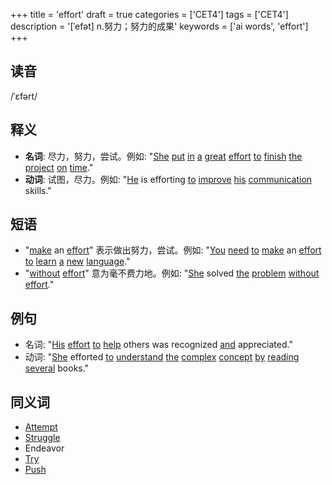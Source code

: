 +++
title = 'effort'
draft = true
categories = ['CET4']
tags = ['CET4']
description = '[ˈefət] n.努力；努力的成果'
keywords = ['ai words', 'effort']
+++

## 读音
/ˈɛfərt/

## 释义
- **名词**: 尽力，努力，尝试。例如: "[She](/zh/post/she/) [put](/zh/post/put/) [in](/zh/post/in/) [a](/zh/post/a/) [great](/zh/post/great/) [effort](/zh/post/effort/) [to](/zh/post/to/) [finish](/zh/post/finish/) [the](/zh/post/the/) [project](/zh/post/project/) [on](/zh/post/on/) [time](/zh/post/time/)."
- **动词**: 试图，尽力。例如: "[He](/zh/post/he/) is efforting [to](/zh/post/to/) [improve](/zh/post/improve/) [his](/zh/post/his/) [communication](/zh/post/communication/) skills."

## 短语
- "[make](/zh/post/make/) an [effort](/zh/post/effort/)" 表示做出努力，尝试。例如: "[You](/zh/post/you/) [need](/zh/post/need/) [to](/zh/post/to/) [make](/zh/post/make/) an [effort](/zh/post/effort/) [to](/zh/post/to/) [learn](/zh/post/learn/) [a](/zh/post/a/) [new](/zh/post/new/) [language](/zh/post/language/)."
- "[without](/zh/post/without/) [effort](/zh/post/effort/)" 意为毫不费力地。例如: "[She](/zh/post/she/) solved [the](/zh/post/the/) [problem](/zh/post/problem/) [without](/zh/post/without/) [effort](/zh/post/effort/)."

## 例句
- 名词: "[His](/zh/post/his/) [effort](/zh/post/effort/) [to](/zh/post/to/) [help](/zh/post/help/) others was recognized [and](/zh/post/and/) appreciated."
- 动词: "[She](/zh/post/she/) efforted [to](/zh/post/to/) [understand](/zh/post/understand/) [the](/zh/post/the/) [complex](/zh/post/complex/) [concept](/zh/post/concept/) [by](/zh/post/by/) [reading](/zh/post/reading/) [several](/zh/post/several/) books."

## 同义词
- [Attempt](/zh/post/attempt/)
- [Struggle](/zh/post/struggle/)
- Endeavor
- [Try](/zh/post/try/)
- [Push](/zh/post/push/)
